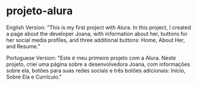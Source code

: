 # projeto-alura

English Version:
"This is my first project with Alura. In this project, I created a page about the developer Joana, with information about her, buttons for her social media profiles, and three additional buttons: Home, About Her, and Resume."

Portuguese Version:
"Este é meu primeiro projeto com a Alura. Neste projeto, criei uma página sobre a desenvolvedora Joana, com informações sobre ela, botões para suas redes sociais e três botões adicionais: Início, Sobre Ela e Currículo."
